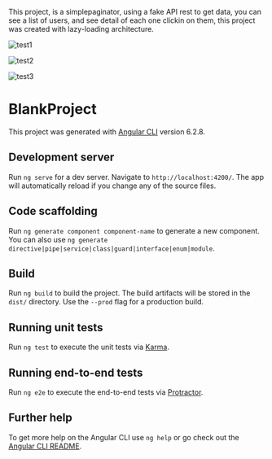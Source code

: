 This project, is a simplepaginator, using a fake API rest to get data, you can see a list of users, and see detail of each one clickin on them, this project was created with lazy-loading architecture.

![test1](https://user-images.githubusercontent.com/8810299/58370430-79044400-7ed4-11e9-908b-c99eb2d7505f.png)

![test2](https://user-images.githubusercontent.com/8810299/58370435-7e618e80-7ed4-11e9-871a-bea49f937a2b.png)

![test3](https://user-images.githubusercontent.com/8810299/58370438-81f51580-7ed4-11e9-9ba6-505c0b743f72.png)


# BlankProject

This project was generated with [Angular CLI](https://github.com/angular/angular-cli) version 6.2.8.

## Development server

Run `ng serve` for a dev server. Navigate to `http://localhost:4200/`. The app will automatically reload if you change any of the source files.

## Code scaffolding

Run `ng generate component component-name` to generate a new component. You can also use `ng generate directive|pipe|service|class|guard|interface|enum|module`.

## Build

Run `ng build` to build the project. The build artifacts will be stored in the `dist/` directory. Use the `--prod` flag for a production build.

## Running unit tests

Run `ng test` to execute the unit tests via [Karma](https://karma-runner.github.io).

## Running end-to-end tests

Run `ng e2e` to execute the end-to-end tests via [Protractor](http://www.protractortest.org/).

## Further help

To get more help on the Angular CLI use `ng help` or go check out the [Angular CLI README](https://github.com/angular/angular-cli/blob/master/README.md).
